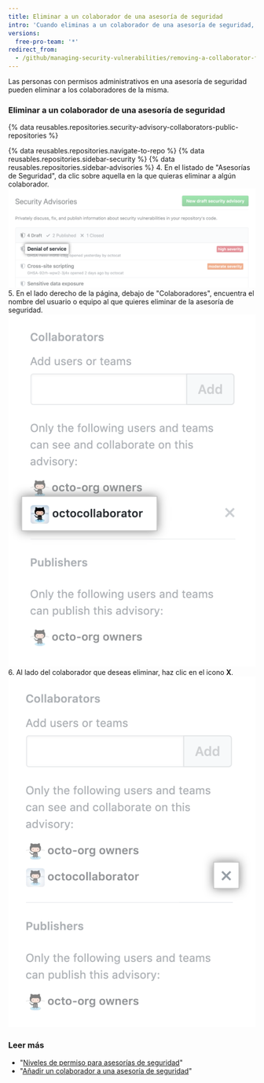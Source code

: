 ```yaml
---
title: Eliminar a un colaborador de una asesoría de seguridad
intro: 'Cuando eliminas a un colaborador de una asesoría de seguridad, este pierde el acceso de lectura y escritura en el debate y metadatos de la misma.'
versions:
  free-pro-team: '*'
redirect_from:
  - /github/managing-security-vulnerabilities/removing-a-collaborator-from-a-security-advisory
---
```

Las personas con permisos administrativos en una asesoría de seguridad pueden eliminar a los colaboradores de la misma.

### Eliminar a un colaborador de una asesoría de seguridad

{% data reusables.repositories.security-advisory-collaborators-public-repositories %}

{% data reusables.repositories.navigate-to-repo %}
{% data reusables.repositories.sidebar-security %}
{% data reusables.repositories.sidebar-advisories %}
4. En el listado de "Asesorías de Seguridad", da clic sobre aquella en la que quieras eliminar a algún colaborador. ![Asesoría de seguridad en la lista](/assets/images/help/security/security-advisory-in-list.png)
5. En el lado derecho de la página, debajo de "Colaboradores", encuentra el nombre del usuario o equipo al que quieres eliminar de la asesoría de seguridad. ![Colaborador de la asesoría de seguridad](/assets/images/help/security/security-advisory-collaborator.png)
6. Al lado del colaborador que deseas eliminar, haz clic en el icono **X**. ![Icono X para eliminar al colaborador de la asesoría de seguridad](/assets/images/help/security/security-advisory-remove-collaborator-x.png)

### Leer más

- "[Niveles de permiso para asesorías de seguridad](/github/managing-security-vulnerabilities/permission-levels-for-security-advisories)"
- "[Añadir un colaborador a una asesoría de seguridad](/github/managing-security-vulnerabilities/adding-a-collaborator-to-a-security-advisory)"
